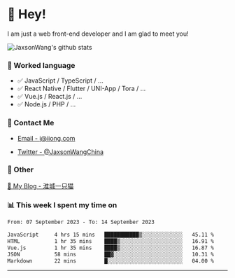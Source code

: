 # 👋 Hey!

I am just a web front-end developer and I am glad to meet you!

![JaxsonWang's github stats](https://github-readme-stats.vercel.app/api?username=JaxsonWang&&show_icons=true&&title_color=1abc9c&&icon_color=1abc9c)


### 📝 Worked language

- ✅ JavaScript / TypeScript / ...
- ✅ React Native / Flutter / UNI-App / Tora / ...
- ✅ Vue.js / React.js / ...
- ✅ Node.js / PHP / ...

### 📮 Contact Me

- [Email - i@iiong.com](mailto:i@iiong.com)

- [Twitter - @JaxsonWangChina](https://twitter.com/JaxsonWangChina)

### 🤪 Other

[📌 My Blog - 淮城一只猫](https://iiong.com)

### 📊 This week I spent my time on

<!--START_SECTION:waka-->

```txt
From: 07 September 2023 - To: 14 September 2023

JavaScript     4 hrs 15 mins   ███████████▒░░░░░░░░░░░░░   45.11 %
HTML           1 hr 35 mins    ████▒░░░░░░░░░░░░░░░░░░░░   16.91 %
Vue.js         1 hr 35 mins    ████▒░░░░░░░░░░░░░░░░░░░░   16.87 %
JSON           58 mins         ██▓░░░░░░░░░░░░░░░░░░░░░░   10.31 %
Markdown       22 mins         █░░░░░░░░░░░░░░░░░░░░░░░░   04.00 %
```

<!--END_SECTION:waka-->

---
